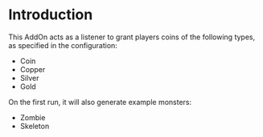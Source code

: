 # Introduction

This AddOn acts as a listener to grant players coins of the following types, as specified in the configuration:

- Coin  
- Copper  
- Silver  
- Gold

On the first run, it will also generate example monsters:

- Zombie  
- Skeleton
